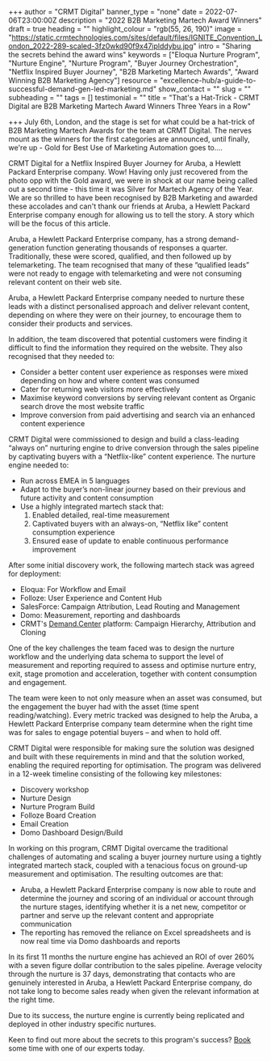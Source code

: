 +++
author = "CRMT Digital"
banner_type = "none"
date = 2022-07-06T23:00:00Z
description = "2022 B2B Marketing Martech Award Winners"
draft = true
heading = ""
highlight_colour = "rgb(55, 26, 190)"
image = "https://static.crmtechnologies.com/sites/default/files/IGNITE_Convention_London_2022-289-scaled-3fz0wkd90f9x47iplddybu.jpg"
intro = "Sharing the secrets behind the award wins"
keywords = ["Eloqua Nurture Program", "Nurture Engine", "Nurture Program", "Buyer Journey Orchestration", "Netflix Inspired Buyer Journey", "B2B Marketing Martech Awards", "Award Winning B2B Marketing Agency"]
resource = "excellence-hub/a-guide-to-successful-demand-gen-led-marketing.md"
show_contact = ""
slug = ""
subheading = ""
tags = []
testimonial = ""
title = "That's a Hat-Trick - CRMT Digital are B2B Marketing Martech Award Winners Three Years in a Row"

+++
July 6th, London, and the stage is set for what could be a hat-trick of B2B Marketing Martech Awards for the team at CRMT Digital. The nerves mount as the winners for the first categories are announced, until finally, we're up - Gold for Best Use of Marketing Automation goes to....  

CRMT Digital for a Netflix Inspired Buyer Journey for Aruba, a Hewlett Packard Enterprise company. Wow! Having only just recovered from the photo opp with the Gold award, we were in shock at our name being called out a second time - this time it was Silver for Martech Agency of the Year. We are so thrilled to have been recognised by B2B Marketing and awarded these accolades and can't thank our friends at Aruba, a Hewlett Packard Enterprise company enough for allowing us to tell the story. A story which will be the focus of this article.

Aruba, a Hewlett Packard Enterprise company, has a strong demand-generation function generating thousands of responses a quarter. Traditionally, these were scored, qualified, and then followed up by telemarketing. The team recognised that many of these “qualified leads” were not ready to engage with telemarketing and were not consuming relevant content on their web site.

Aruba, a Hewlett Packard Enterprise company needed to nurture these leads with a distinct personalised approach and deliver relevant content, depending on where they were on their journey, to encourage them to consider their products and services.

In addition, the team discovered that potential customers were finding it difficult to find the information they required on the website. They also recognised that they needed to:

* Consider a better content user experience as responses were mixed depending on how and where content was consumed
* Cater for returning web visitors more effectively
* Maximise keyword conversions by serving relevant content as Organic search drove the most website traffic
* Improve conversion from paid advertising and search via an enhanced content experience

 CRMT Digital were commissioned to design and build a class-leading “always on” nurturing engine to drive conversion through the sales pipeline by captivating buyers with a “Netflix-like” content experience. The nurture engine needed to:

* Run across EMEA in 5 languages
* Adapt to the buyer’s non-linear journey based on their previous and future activity and content consumption
* Use a highly integrated martech stack that:
  1. Enabled detailed, real-time measurement
  2. Captivated buyers with an always-on, “Netflix like” content consumption experience
  3. Ensured ease of update to enable continuous performance improvement

After some initial discovery work, the following martech stack was agreed for deployment:

* Eloqua: For Workflow and Email
* Folloze: User Experience and Content Hub
* SalesForce: Campaign Attribution, Lead Routing and Management
* Domo: Measurement, reporting and dashboards
* CRMT's [Demand.Center](https://www.demand.center/ "Demand.Center") platform: Campaign Hierarchy, Attribution and Cloning

One of the key challenges the team faced was to design the nurture workflow and the underlying data schema to support the level of measurement and reporting required to assess and optimise nurture entry, exit, stage promotion and acceleration, together with content consumption and engagement.

The team were keen to not only measure when an asset was consumed, but the engagement the buyer had with the asset (time spent reading/watching). Every metric tracked was designed to help the Aruba, a Hewlett Packard Enterprise company team determine when the right time was for sales to engage potential buyers – and when to hold off.

CRMT Digital were responsible for making sure the solution was designed and built with these requirements in mind and that the solution worked, enabling the required reporting for optimisation. The program was delivered in a 12-week timeline consisting of the following key milestones:

* Discovery workshop
* Nurture Design
* Nurture Program Build
* Folloze Board Creation
* Email Creation
* Domo Dashboard Design/Build

In working on this program, CRMT Digital overcame the traditional challenges of automating and scaling a buyer journey nurture using a tightly integrated martech stack, coupled with a tenacious focus on ground-up measurement and optimisation. The resulting outcomes are that:

* Aruba, a Hewlett Packard Enterprise company is now able to route and determine the journey and scoring of an individual or account through the nurture stages, identifying whether it is a net new, competitor or partner and serve up the relevant content and appropriate communication
* The reporting has removed the reliance on Excel spreadsheets and is now real time via Domo dashboards and reports 

In its first 11 months the nurture engine has achieved an ROI of over 260% with a seven figure dollar contribution to the sales pipeline. Average velocity through the nurture is 37 days, demonstrating that contacts who are genuinely interested in Aruba, a Hewlett Packard Enterprise company, do not take long to become sales ready when given the relevant information at the right time.

Due to its success, the nurture engine is currently being replicated and deployed in other industry specific nurtures.

Keen to find out more about the secrets to this program's success? [Book](https://www.crmtdigital.com/contact/ "Contact") some time with one of our experts today.